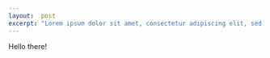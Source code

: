 ```yaml
---
layout:  post
excerpt: "Lorem ipsum dolor sit amet, consectetur adipiscing elit, sed do eiusmod tempor incididunt ut labore et dolore magna aliqua."
---
```


Hello there!
